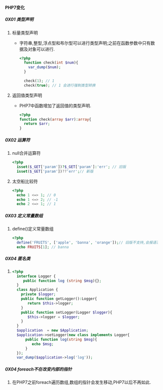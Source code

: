 #### PHP7变化

##### 0X01 类型声明

1. 标量类型声明

   * 字符串,整型,浮点型和布尔型可以进行类型声明;之前在函数参数中只有数据及对象可以进行.

     ```php
     <?php
       function check(int $num){
         var_dump($num);
       }
       
       check(1); // 1
       check(true); // 1 会进行强制类型转换
     ```

2. 返回值类型声明

   * PHP7中函数增加了返回值的类型声明.

     ```php
     <?php
     function check(array $arr):array{
       return $arr;
     }
     ```

##### 0X02 运算符

1. null合并运算符

   ```php
   <?php
     isset($_GET['param'])?$_GET['param']:'err'; // 旧版
     isset($_GET['param'])??'err';// 新版
   ```

2. 太空船比较符

   ```php
   <?php
     echo 1 <=> 1; // 0
     echo 1 <=> 2; // -1
     echo 2 <=> 1; // 1
   ```

##### 0X03 定义常量数组

1. define()定义常量数组

   ```php
   <?php
     define('FRUITS', ['apple', 'banna', 'orange']);// 旧版不支持,会报语法错误
     echo FRUITS[1]; // banna
   ```

##### 0X04 匿名类

1. ```php
   <?php
     interface Logger {
      	public function log (string $msg){}; 
     }
     class Application {
       private $logger;
       public function getLogger():Logger{
          return $this->logger;
       }
       public function setLogger(Logger $logger){
          $this->logger = $logger;
       }  
     }
     $application  = new $Application;  
     $application->setLogger(new class implements Logger{
         public function log(string $msg){
         	echo $msg;
         }
     });
     var_dump($application->log('log'));
   ```

##### 0X04 foreach不在改变内部的指针

1. 在PHP7之前foreach遍历数组,数组的指针会发生移动,PHP7以后不再如此.